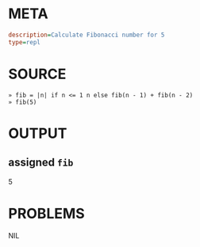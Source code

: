 # META
~~~ini
description=Calculate Fibonacci number for 5
type=repl
~~~
# SOURCE
~~~roc
» fib = |n| if n <= 1 n else fib(n - 1) + fib(n - 2)
» fib(5)
~~~
# OUTPUT
assigned `fib`
---
5
# PROBLEMS
NIL
